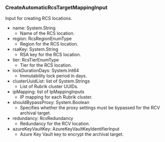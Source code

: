### CreateAutomaticRcsTargetMappingInput
Input for creating RCS locations.

- name: System.String
  - Name of the RCS location.
- region: RcsRegionEnumType
  - Region for the RCS location.
- rsaKey: System.String
  - RSA key for the RCS location.
- tier: RcsTierEnumType
  - Tier for the RCS location.
- lockDurationDays: System.Int64
  - Immutability lock period in days.
- clusterUuidList: list of System.Strings
  - List of Rubrik cluster UUIDs.
- ipMapping: list of IpMappingInputs
  - IP mapping for each Rubrik cluster.
- shouldBypassProxy: System.Boolean
  - Specifies whether the proxy settings must be bypassed for  the RCV archival target.
- redundancy: RcvRedundancy
  - Redundancy for the RCV location.
- azureKeyVaultKey: AzureKeyVaultKeyIdentifierInput
  - Azure Key Vault key to encrypt the archival target.
